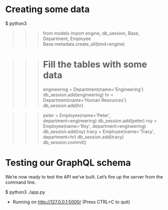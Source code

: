 # Creating some data
$ python3

>>> from models import engine, db_session, Base, Department, Employee
>>> Base.metadata.create_all(bind=engine)

>>> # Fill the tables with some data
>>> engineering = Department(name='Engineering')
>>> db_session.add(engineering)
>>> hr = Department(name='Human Resources')
>>> db_session.add(hr)

>>> peter = Employee(name='Peter', department=engineering)
>>> db_session.add(peter)
>>> roy = Employee(name='Roy', department=engineering)
>>> db_session.add(roy)
>>> tracy = Employee(name='Tracy', department=hr)
>>> db_session.add(tracy)
>>> db_session.commit()

# Testing our GraphQL schema 
We’re now ready to test the API we’ve built. Let’s fire up the server from the command line.

$ python3 ./app.py

 * Running on http://127.0.0.1:5000/ (Press CTRL+C to quit)